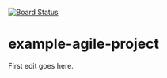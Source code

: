 [![Board Status](https://dev.azure.com/CEI-SSC-test01/5d2e3c92-3371-47a4-be6f-b38203d39697/99d23457-83ec-4275-869c-140ca80c8f5c/_apis/work/boardbadge/ca5eb334-3052-430c-802e-9caaaa3e2cc6)](https://dev.azure.com/CEI-SSC-test01/5d2e3c92-3371-47a4-be6f-b38203d39697/_boards/board/t/99d23457-83ec-4275-869c-140ca80c8f5c/Microsoft.RequirementCategory)
# example-agile-project

First edit goes here.
